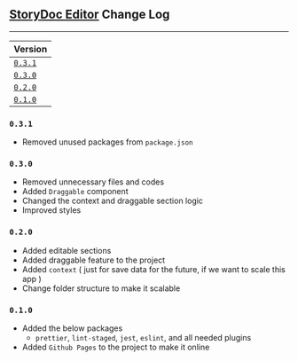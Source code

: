 ## <u>StoryDoc Editor</u> Change Log

---

| Version            |
| :----------------- |
| [`0.3.1`](#v0.3.1) |
| [`0.3.0`](#v0.3.0) |
| [`0.2.0`](#v0.2.0) |
| [`0.1.0`](#v0.1.0) |

### <a id="v0.3.1"/>`0.3.1`

- Removed unused packages from `package.json`

### <a id="v0.3.0"/>`0.3.0`

- Removed unnecessary files and codes
- Added `Draggable` component
- Changed the context and draggable section logic
- Improved styles

### <a id="v0.2.0"/>`0.2.0`

- Added editable sections
- Added draggable feature to the project
- Added `context` ( just for save data for the future, if we want to scale this app )
- Change folder structure to make it scalable

### <a id="v0.1.0"/>`0.1.0`

- Added the below packages 
  - `prettier`, `lint-staged`, `jest`, `eslint`, and all needed plugins
- Added `Github Pages` to the project to make it online
